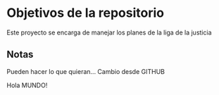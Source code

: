 # Objetivos de la repositorio

Este proyecto se encarga de manejar los planes de la liga de la justicia


## Notas
Pueden hacer lo que quieran...
Cambio desde GITHUB

Hola MUNDO!
